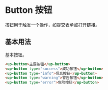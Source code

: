 # Button 按钮

按钮用于触发一个操作，如提交表单或打开链接。


## 基本用法

基本按钮。

```html
<up-button>主要按钮</up-button>
<up-button type="success">成功按钮</up-button>
<up-button type="info">信息按钮</up-button>
<up-button type="warning">警告按钮</up-button>
<up-button type="error">危险按钮</up-button>
```

